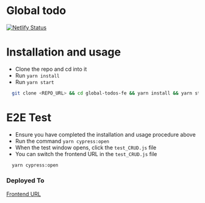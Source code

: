 # Global todo

[![Netlify Status](https://api.netlify.com/api/v1/badges/2473d68f-08b1-4c10-9983-587a2f21c061/deploy-status)](https://app.netlify.com/sites/global-todo/deploys)


# Installation and usage
* Clone the repo and cd into it
* Run `yarn install`
* Run `yarn start`

```sh
  git clone <REPO_URL> && cd global-todos-fe && yarn install && yarn start
```

# E2E Test
* Ensure you have completed the installation and usage procedure above
* Run the command `yarn cypress:open`
* When the test window opens, click the `test_CRUD.js` file
* You can switch the frontend URL in the `test_CRUD.js` file

```sh
  yarn cypress:open
```


### Deployed To
[Frontend URL](https://global-todo.netlify.app/)
